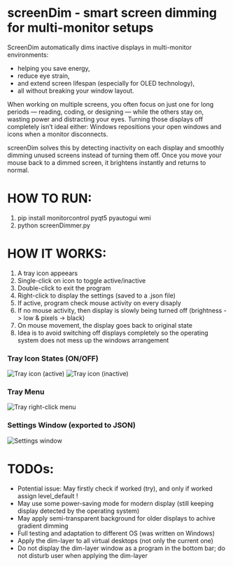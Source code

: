 # screenDim - smart screen dimming for multi-monitor setups
ScreenDim automatically dims inactive displays in multi-monitor environments: 
- helping you save energy,
- reduce eye strain,
- and extend screen lifespan (especially for OLED technology),
- all without breaking your window layout.

When working on multiple screens, you often focus on just one for long periods — reading, coding, or designing — while the others stay on, wasting power and distracting your eyes.
Turning those displays off completely isn’t ideal either: Windows repositions your open windows and icons when a monitor disconnects.

screenDim solves this by detecting inactivity on each display and smoothly dimming unused screens instead of turning them off. Once you move your mouse back to a dimmed screen, it brightens instantly and returns to normal.

# HOW TO RUN:
1) pip install monitorcontrol pyqt5 pyautogui wmi
2) python screenDimmer.py

# HOW IT WORKS:
1) A tray icon appeears
2) Single-click on icon to toggle active/inactive
3) Double-click to exit the program
4) Right-click to display the settings (saved to a .json file)
5) If active, program check mouse activity on every disaply
6) If no mouse activity, then display is slowly being turned off (brightness -> low & pixels -> black)
7) On mouse movement, the display goes back to original state
8) Idea is to avoid switching off displays completely so the operating system does not mess up the windows arrangement

### Tray Icon States (ON/OFF)
![Tray icon (active)](assets/images/tray_on.png)
![Tray icon (inactive)](assets/images/tray_off.png)

### Tray Menu
![Tray right-click menu](assets/images/tray_menu.png)

### Settings Window (exported to JSON)
![Settings window](assets/images/settings_window.png)

# TODOs:
- Potential issue: May firstly check if <readLuminance> worked (try), and only if worked assign level_default !
- May use some power-saving mode for modern display (still keeping display detected by the operating system)
- May apply semi-transparent background for older displays to achive gradient dimming
- Full testing and adaptation to different OS (was written on Windows)
- Apply the dim-layer to all virtual desktops (not only the current one)
- Do not display the dim-layer window as a program in the bottom bar; do not disturb user when applying the dim-layer
